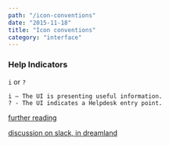 ```yaml
---
path: "/icon-conventions"
date: "2015-11-18"
title: "Icon conventions"
category: "interface"
---
```


### Help Indicators

`i` or `?`

    i — The UI is presenting useful information.
    ? - The UI indicates a Helpdesk entry point.

[further reading](http://ux.stackexchange.com/questions/64920/info-icon-vs-question-mark)

[discussion on slack, in dreamland](https://pco.slack.com/archives/dreamland/p1447874131000033)